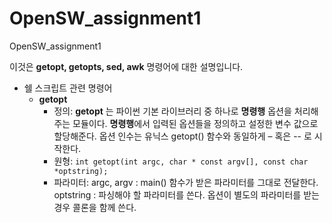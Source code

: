 # OpenSW_assignment1
OpenSW_assignment1

이것은 **getopt, getopts, sed, awk** 명령어에 대한 설명입니다.


* 쉘 스크립트 관련 명령어
  * **getopt**
    * 정의:
    **getopt** 는 파이썬 기본 라이브러리 중 하나로 **명령행** 옵션을 처리해주는 모듈이다. **명령행**에서 입력된 옵션들을 정의하고 설정한 변수 값으로 할당해준다. 옵션 인수는 유닉스 getopt() 함수와 동일하게 – 혹은 -- 로 시작한다.
    * 원형: ``` int getopt(int argc, char * const argv[], const char *optstring); ```
    * 파라미터: argc, argv : main() 함수가 받은 파라미터를 그대로 전달한다. optstring : 파싱해야 할 파라미터를 쓴다. 옵션이 별도의 파라미터를 받는 경우 콜론을 함께 쓴다.
